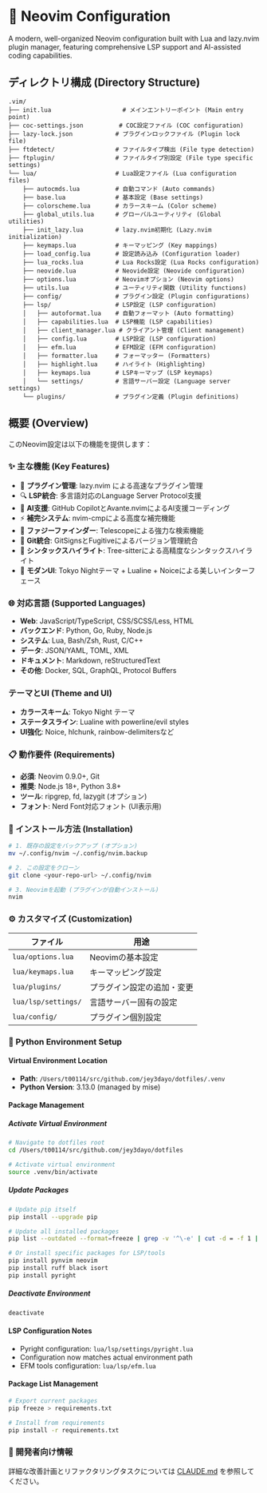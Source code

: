 # 🚀 Neovim Configuration

A modern, well-organized Neovim configuration built with Lua and lazy.nvim plugin manager, featuring comprehensive LSP support and AI-assisted coding capabilities.

## ディレクトリ構成 (Directory Structure)

```
.vim/
├── init.lua                    # メインエントリーポイント (Main entry point)
├── coc-settings.json          # COC設定ファイル (COC configuration)
├── lazy-lock.json            # プラグインロックファイル (Plugin lock file)
├── ftdetect/                 # ファイルタイプ検出 (File type detection)
├── ftplugin/                 # ファイルタイプ別設定 (File type specific settings)
└── lua/                      # Lua設定ファイル (Lua configuration files)
    ├── autocmds.lua          # 自動コマンド (Auto commands)
    ├── base.lua              # 基本設定 (Base settings)
    ├── colorscheme.lua       # カラースキーム (Color scheme)
    ├── global_utils.lua      # グローバルユーティリティ (Global utilities)
    ├── init_lazy.lua         # lazy.nvim初期化 (Lazy.nvim initialization)
    ├── keymaps.lua           # キーマッピング (Key mappings)
    ├── load_config.lua       # 設定読み込み (Configuration loader)
    ├── lua_rocks.lua         # Lua Rocks設定 (Lua Rocks configuration)
    ├── neovide.lua           # Neovide設定 (Neovide configuration)
    ├── options.lua           # Neovimオプション (Neovim options)
    ├── utils.lua             # ユーティリティ関数 (Utility functions)
    ├── config/               # プラグイン設定 (Plugin configurations)
    ├── lsp/                  # LSP設定 (LSP configuration)
    │   ├── autoformat.lua    # 自動フォーマット (Auto formatting)
    │   ├── capabilities.lua  # LSP機能 (LSP capabilities)
    │   ├── client_manager.lua # クライアント管理 (Client management)
    │   ├── config.lua        # LSP設定 (LSP configuration)
    │   ├── efm.lua           # EFM設定 (EFM configuration)
    │   ├── formatter.lua     # フォーマッター (Formatters)
    │   ├── highlight.lua     # ハイライト (Highlighting)
    │   ├── keymaps.lua       # LSPキーマップ (LSP keymaps)
    │   └── settings/         # 言語サーバー設定 (Language server settings)
    └── plugins/              # プラグイン定義 (Plugin definitions)
```

## 概要 (Overview)

このNeovim設定は以下の機能を提供します：

### ✨ 主な機能 (Key Features)

- 🔧 **プラグイン管理**: lazy.nvim による高速なプラグイン管理
- 🔍 **LSP統合**: 多言語対応のLanguage Server Protocol支援
- 🤖 **AI支援**: GitHub CopilotとAvante.nvimによるAI支援コーディング
- ⚡ **補完システム**: nvim-cmpによる高度な補完機能
- 🔭 **ファジーファインダー**: Telescopeによる強力な検索機能
- 📝 **Git統合**: GitSignsとFugitiveによるバージョン管理統合
- 🌈 **シンタックスハイライト**: Tree-sitterによる高精度なシンタックスハイライト
- 🎨 **モダンUI**: Tokyo Nightテーマ + Lualine + Noiceによる美しいインターフェース

### 🌐 対応言語 (Supported Languages)

- **Web**: JavaScript/TypeScript, CSS/SCSS/Less, HTML
- **バックエンド**: Python, Go, Ruby, Node.js
- **システム**: Lua, Bash/Zsh, Rust, C/C++
- **データ**: JSON/YAML, TOML, XML
- **ドキュメント**: Markdown, reStructuredText
- **その他**: Docker, SQL, GraphQL, Protocol Buffers

### テーマとUI (Theme and UI)

- **カラースキーム**: Tokyo Night テーマ
- **ステータスライン**: Lualine with powerline/evil styles
- **UI強化**: Noice, hlchunk, rainbow-delimitersなど

### 📋 動作要件 (Requirements)

- **必須**: Neovim 0.9.0+, Git
- **推奨**: Node.js 18+, Python 3.8+
- **ツール**: ripgrep, fd, lazygit (オプション)
- **フォント**: Nerd Font対応フォント (UI表示用)

### 🚀 インストール方法 (Installation)

```bash
# 1. 既存の設定をバックアップ (オプション)
mv ~/.config/nvim ~/.config/nvim.backup

# 2. この設定をクローン
git clone <your-repo-url> ~/.config/nvim

# 3. Neovimを起動 (プラグインが自動インストール)
nvim
```

### ⚙️ カスタマイズ (Customization)

| ファイル | 用途 |
|---------|------|
| `lua/options.lua` | Neovimの基本設定 |
| `lua/keymaps.lua` | キーマッピング設定 |
| `lua/plugins/` | プラグイン設定の追加・変更 |
| `lua/lsp/settings/` | 言語サーバー固有の設定 |
| `lua/config/` | プラグイン個別設定 |

### 🐍 Python Environment Setup

#### Virtual Environment Location
- **Path**: `/Users/t00114/src/github.com/jey3dayo/dotfiles/.venv`
- **Python Version**: 3.13.0 (managed by mise)

#### Package Management

##### Activate Virtual Environment
```bash
# Navigate to dotfiles root
cd /Users/t00114/src/github.com/jey3dayo/dotfiles

# Activate virtual environment
source .venv/bin/activate
```

##### Update Packages
```bash
# Update pip itself
pip install --upgrade pip

# Update all installed packages
pip list --outdated --format=freeze | grep -v '^\-e' | cut -d = -f 1 | xargs -n1 pip install -U

# Or install specific packages for LSP/tools
pip install pynvim neovim
pip install ruff black isort
pip install pyright
```

##### Deactivate Environment
```bash
deactivate
```

#### LSP Configuration Notes
- Pyright configuration: `lua/lsp/settings/pyright.lua`
- Configuration now matches actual environment path
- EFM tools configuration: `lua/lsp/efm.lua`

#### Package List Management
```bash
# Export current packages
pip freeze > requirements.txt

# Install from requirements
pip install -r requirements.txt
```

### 🔧 開発者向け情報

詳細な改善計画とリファクタリングタスクについては [CLAUDE.md](./CLAUDE.md) を参照してください。

